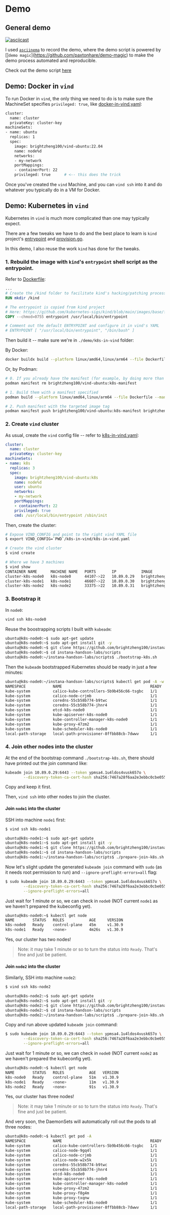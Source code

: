 # Demo

## General demo

[![asciicast](https://asciinema.org/a/697321.svg)](https://asciinema.org/a/697321)

I used [`asciinema`](https://docs.asciinema.org/) to record the demo, where the demo script is powered by []`demo magic`](https://github.com/paxtonhare/demo-magic) to make the demo process automated and reproducible.

Check out the demo script [here](./demo.sh)


## Demo: Docker in `vind`

To run Docker in `vind`, the only thing we need to do is to make sure the MachineSet specifies `privileged: true`, like [docker-in-vind.yaml](./docker-in-vind.yaml):

```sh
cluster:
  name: cluster
  privateKey: cluster-key
machineSets:
- name: ubuntu
  replicas: 1
  spec:
    image: brightzheng100/vind-ubuntu:22.04
    name: node%d
    networks:
    - my-network
    portMappings:
    - containerPort: 22
    privileged: true      # <-- this does the trick
```

Once you've created the `vind` Machine, and you can `vind ssh` into it and do whatever you typically do in a VM for Docker.


## Demo: Kubernetes in `vind`

Kubernetes in `vind` is much more complicated than one may typically expect.

There are a few tweaks we have to do and the best place to learn is `kind` project's [entrypoint](https://github.com/kubernetes-sigs/kind/blob/main/images/base/files/usr/local/bin/entrypoint) and [provision.go](https://github.com/kubernetes-sigs/kind/blob/main/pkg/cluster/internal/providers/docker/provision.go#L135-L205).

In this demo, I also reuse the work `kind` has done for the tweaks.

### 1. Rebuild the image with `kind`'s `entrypoint` shell script as the entrypoint.

Refer to [Dockerfile](./k8s-in-vind/Dockerfile):

```Dockerfile
...
# Create the /kind folder to facilitate kind's hacking/patching process
RUN mkdir /kind

# The entrypoint is copied from kind project
# Here: https://github.com/kubernetes-sigs/kind/blob/main/images/base/files/usr/local/bin/entrypoint
COPY --chmod=0755 entrypoint /usr/local/bin/entrypoint

# Comment out the default ENTRYPOINT and configure it in vind's YAML
# ENTRYPOINT [ "/usr/local/bin/entrypoint", "/bin/bash" ]
```

Then build it -- make sure we're in `./demo/k8s-in-vind` folder:

By Docker:

```sh
docker buildx build --platform linux/amd64,linux/arm64 --file Dockerfile --push -t brightzheng100/vind-ubuntu:k8s .
```

Or, by Podman:

```sh
# 0. If you already have the manifest (for example, by doing more than 1 time)
podman manifest rm brightzheng100/vind-ubuntu:k8s-manifest

# 1. Build them with a manifest specified
podman build --platform linux/amd64,linux/arm64 --file Dockerfile --manifest brightzheng100/vind-ubuntu:k8s-manifest .

# 2. Push manifest with the targeted image tag
podman manifest push brightzheng100/vind-ubuntu:k8s-manifest brightzheng100/vind-ubuntu:k8s
```

### 2. Create `vind` cluster

As usual, create the `vind` config file -- refer to [k8s-in-vind.yaml](./k8s-in-vind/k8s-in-vind.yaml):

```yaml
cluster:
  name: cluster
  privateKey: cluster-key
machineSets:
- name: k8s
  replicas: 3
  spec:
    image: brightzheng100/vind-ubuntu:k8s
    name: node%d
    user: ubuntu
    networks:
    - my-network
    portMappings:
    - containerPort: 22
    privileged: true
    cmd: /usr/local/bin/entrypoint /sbin/init
```

Then, create the cluster:

```sh
# Expose VIND_CONFIG and point to the right vind YAML file
$ export VIND_CONFIG=`PWD`/k8s-in-vind/k8s-in-vind.yaml

# Create the vind cluster
$ vind create

# Where we have 3 machines
$ vind show
CONTAINER NAME      MACHINE NAME   PORTS       IP           IMAGE                            CMD                                    STATE
cluster-k8s-node0   k8s-node0      44107->22   10.89.0.29   brightzheng100/vind-ubuntu:k8s   /usr/local/bin/entrypoint,/sbin/init   Running
cluster-k8s-node1   k8s-node1      46607->22   10.89.0.30   brightzheng100/vind-ubuntu:k8s   /usr/local/bin/entrypoint,/sbin/init   Running
cluster-k8s-node2   k8s-node2      33375->22   10.89.0.31   brightzheng100/vind-ubuntu:k8s   /usr/local/bin/entrypoint,/sbin/init   Running
```

### 3. Bootstrap it 

In `node0`:

```sh
vind ssh k8s-node0
```

Reuse the boostrapping scripts I built with `kubeadm`:

```sh
ubuntu@k8s-node0:~$ sudo apt-get update
ubuntu@k8s-node0:~$ sudo apt-get install git -y
ubuntu@k8s-node0:~$ git clone https://github.com/brightzheng100/instana-handson-labs.git
ubuntu@k8s-node0:~$ cd instana-handson-labs/scripts
ubuntu@k8s-node0:~/instana-handson-labs/scripts$ ./bootstrap-k8s.sh
```

Then the `kubeadm` bootstrapped Kubernetes should be ready in just a few minutes:

```sh
ubuntu@k8s-node0:~/instana-handson-labs/scripts$ kubectl get pod -A -w
NAMESPACE            NAME                                       READY   STATUS    RESTARTS   AGE
kube-system          calico-kube-controllers-5b9b456c66-tsgbc   1/1     Running   0          67s
kube-system          calico-node-crjmb                          1/1     Running   0          67s
kube-system          coredns-55cb58b774-b9twc                   1/1     Running   0          5m36s
kube-system          coredns-55cb58b774-jhnr4                   1/1     Running   0          5m35s
kube-system          etcd-k8s-node0                             1/1     Running   0          5m52s
kube-system          kube-apiserver-k8s-node0                   1/1     Running   0          5m52s
kube-system          kube-controller-manager-k8s-node0          1/1     Running   0          5m52s
kube-system          kube-proxy-47zm2                           1/1     Running   0          5m36s
kube-system          kube-scheduler-k8s-node0                   1/1     Running   0          5m52s
local-path-storage   local-path-provisioner-8ffbb88cb-7dwwv     1/1     Running   0          57s
```

### 4. Join other nodes into the cluster

At the end of the bootstrap command `./bootstrap-k8s.sh`, there should have printed out the join command like:

```sh
kubeadm join 10.89.0.29:6443 --token ypmsa4.1u4ldos4vusk657o \
        --discovery-token-ca-cert-hash sha256:7467a28f6aa2e3ebbc0cbe055a83f5908620c0019fcbee733c1bbed784b8d617
```

Copy and keep it first.

Then, `vind ssh` into other nodes to join the cluster.

#### Join `node1` into the cluster

SSH into machine `node1` first:

```sh
$ vind ssh k8s-node1
```

```sh
ubuntu@k8s-node1:~$ sudo apt-get update
ubuntu@k8s-node1:~$ sudo apt-get install git -y
ubuntu@k8s-node1:~$ git clone https://github.com/brightzheng100/instana-handson-labs.git
ubuntu@k8s-node1:~$ cd instana-handson-labs/scripts
ubuntu@k8s-node1:~/instana-handson-labs/scripts$ ./prepare-join-k8s.sh
```

Now let's slight update the generated `kubeadm join` command with `sudo` (as it needs root permission to run) and `--ignore-preflight-errors=all` flag:

```sh
$ sudo kubeadm join 10.89.0.29:6443 --token ypmsa4.1u4ldos4vusk657o \
        --discovery-token-ca-cert-hash sha256:7467a28f6aa2e3ebbc0cbe055a83f5908620c0019fcbee733c1bbed784b8d617 \
        --ignore-preflight-errors=all
```

Just wait for 1 minute or so, we can check in `node0` (NOT current `node1` as we haven't prepared the kubeconfig yet).

```sh
ubuntu@k8s-node0:~$ kubectl get node
NAME        STATUS   ROLES           AGE     VERSION
k8s-node0   Ready    control-plane   45m     v1.30.9
k8s-node1   Ready    <none>          4m26s   v1.30.9
```

Yes, our cluster has two nodes!

> Note: it may take 1 minute or so to turn the status into `Ready`. That's fine and just be patient.

#### Join `node2` into the cluster

Similarly, SSH into machine `node2`:

```sh
$ vind ssh k8s-node2
```

```sh
ubuntu@k8s-node2:~$ sudo apt-get update
ubuntu@k8s-node2:~$ sudo apt-get install git -y
ubuntu@k8s-node2:~$ git clone https://github.com/brightzheng100/instana-handson-labs.git
ubuntu@k8s-node2:~$ cd instana-handson-labs/scripts
ubuntu@k8s-node2:~/instana-handson-labs/scripts$ ./prepare-join-k8s.sh
```

Copy and run above updated `kubeadm join` command:

```sh
$ sudo kubeadm join 10.89.0.29:6443 --token ypmsa4.1u4ldos4vusk657o \
        --discovery-token-ca-cert-hash sha256:7467a28f6aa2e3ebbc0cbe055a83f5908620c0019fcbee733c1bbed784b8d617 \
        --ignore-preflight-errors=all
```

Just wait for 1 minute or so, we can check in `node0` (NOT current `node2` as we haven't prepared the kubeconfig yet).

```sh
ubuntu@k8s-node0:~$ kubectl get node
NAME        STATUS   ROLES           AGE   VERSION
k8s-node0   Ready    control-plane   51m   v1.30.9
k8s-node1   Ready    <none>          11m   v1.30.9
k8s-node2   Ready    <none>          91s   v1.30.9
```

Yes, our cluster has three nodes!

> Note: it may take 1 minute or so to turn the status into `Ready`. That's fine and just be patient.

And very soon, the DaemonSets will automatically roll out the pods to all three nodes:

```sh
ubuntu@k8s-node0:~$ kubectl get pod -A
NAMESPACE            NAME                                       READY   STATUS    RESTARTS   AGE
kube-system          calico-kube-controllers-5b9b456c66-tsgbc   1/1     Running   0          47m
kube-system          calico-node-9gq4l                          1/1     Running   0          2m19s
kube-system          calico-node-crjmb                          1/1     Running   0          47m
kube-system          calico-node-w2x5k                          1/1     Running   0          12m
kube-system          coredns-55cb58b774-b9twc                   1/1     Running   0          52m
kube-system          coredns-55cb58b774-jhnr4                   1/1     Running   0          52m
kube-system          etcd-k8s-node0                             1/1     Running   0          52m
kube-system          kube-apiserver-k8s-node0                   1/1     Running   0          52m
kube-system          kube-controller-manager-k8s-node0          1/1     Running   0          52m
kube-system          kube-proxy-47zm2                           1/1     Running   0          52m
kube-system          kube-proxy-f8g4m                           1/1     Running   0          12m
kube-system          kube-proxy-txqnw                           1/1     Running   0          2m19s
kube-system          kube-scheduler-k8s-node0                   1/1     Running   0          52m
local-path-storage   local-path-provisioner-8ffbb88cb-7dwwv     1/1     Running   0          47m
```
